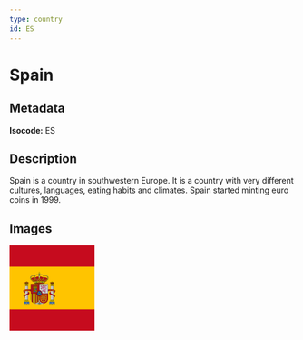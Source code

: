 ```yaml
---
type: country
id: ES
---
```


# Spain

## Metadata

**Isocode:** ES

## Description

Spain is a country in southwestern Europe. It is a country with very different cultures, languages, eating habits and climates. Spain started minting euro coins in 1999.

## Images

<img src="es.webp" height="150" alt="Spain">